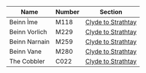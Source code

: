| Name | Number | Section |
|------|--------|---------|
| Beinn Ìme | M118 | [Clyde to Strathtay](scotland/clyde-strathtay.md#arrochar-alps) |
| Beinn Vorlich | M229 | [Clyde to Strathtay](scotland/clyde-strathtay.md#arrochar-alps) |
| Beinn Narnain | M259 | [Clyde to Strathtay](scotland/clyde-strathtay.md#arrochar-alps) |
| Beinn Vane | M280 | [Clyde to Strathtay](scotland/clyde-strathtay.md#arrochar-alps) |
| The Cobbler | C022 | [Clyde to Strathtay](scotland/clyde-strathtay.md#arrochar-alps) |
